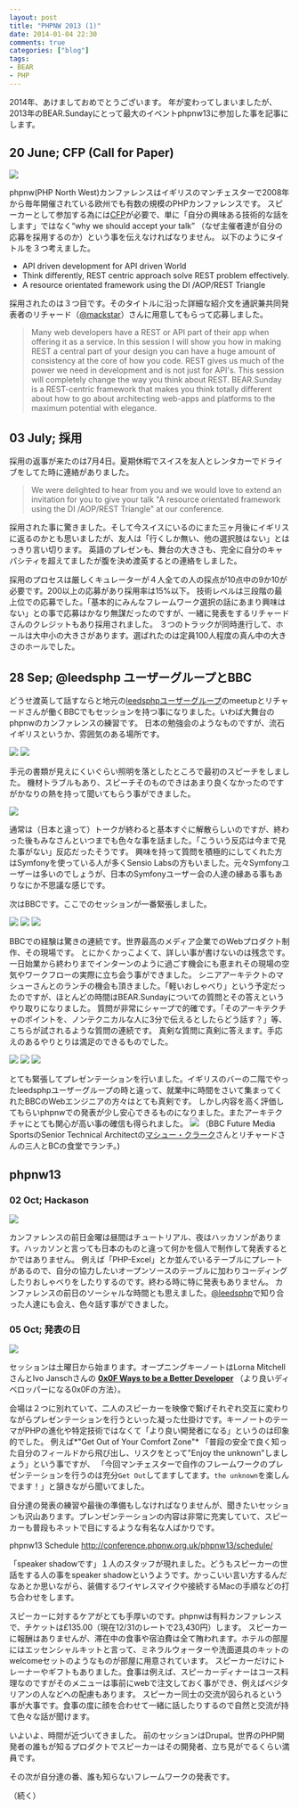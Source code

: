 ```yaml
---
layout: post
title: "PHPNW 2013 (1)"
date: 2014-01-04 22:30
comments: true
categories: ["blog"]
tags:
- BEAR
- PHP
---
```


2014年、あけましておめでとうございます。
年が変わってしまいましたが、2013年のBEAR.Sundayにとって最大のイベントphpnw13に参加した事を記事にします。

## 20 June; CFP (Call for Paper)

<img src="/images/blog/phpnw13.30.jpg">

phpnw(PHP North West)カンファレンスはイギリスのマンチェスターで2008年から毎年開催されている欧州でも有数の規模のPHPカンファレンスです。
スピーカーとして参加する為には[CFP](http://conference.phpnw.org.uk/phpnw13/call-papers/)が必要で、単に「自分の興味ある技術的な話をします」ではなく“why we should accept your talk” （なぜ主催者達が自分の応募を採用するのか）という事を伝えなければなりません。
以下のようにタイトルを３つ考えました。

 * API driven development for API driven World
 * Think differently, REST centric approach solve REST problem effectively.
 * A resource orientated framework using the DI /AOP/REST Triangle

採用されたのは３つ目です。そのタイトルに沿った詳細な紹介文を通訳兼共同発表者のリチャード（[@mackstar](https://twitter.com/mackstar)）さんに用意してもらって応募しました。

> Many web developers have a REST or API part of their app when offering it as a service. In this session I will show you how in making REST a central part of your design you can have a huge amount of consistency at the core of how you code. REST gives us much of the power we need in development and is not just for API's. This session will completely change the way you think about REST.
BEAR.Sunday is a REST-centric framework that makes you think totally different about how to go about architecting web-apps and platforms to the maximum potential with elegance.

## 03 July; 採用

採用の返事が来たのは7月4日。夏期休暇でスイスを友人とレンタカーでドライブをしてた時に連絡がありました。

> We were delighted to hear from you and we would love to extend an invitation for you to give your talk "A resource orientated framework using the DI /AOP/REST Triangle" at our conference.

採用された事に驚きました。そして今スイスにいるのにまた三ヶ月後にイギリスに返るのかとも思いましたが、友人は「行くしか無い、他の選択肢はない」とはっきり言い切ります。
英語のプレゼンも、舞台の大きさも、完全に自分のキャパシティを超えてましたが腹を決め渡英するとの連絡をしました。

採用のプロセスは厳しくキュレーターが４人全ての人の採点が10点中の9か10が必要です。200以上の応募があり採用率は15%以下。
技術レベルは三段階の最上位での応募でした。「基本的にみんなフレームワーク選択の話にあまり興味はない」との事で応募はかなり無謀だったのですが、一緒に発表をするリチャードさんのクレジットもあり採用されました。
３つのトラックが同時進行して、ホールは大中小の大きさがあります。選ばれたのは定員100人程度の真ん中の大きさのホールでした。

## 28 Sep; @leedsphp ユーザーグループとBBC

どうせ渡英して話すならと地元の[leedsphpユーザーグループ](http://leedsphp.org/)のmeetupとリチャードさんが働くBBCでもセッションを持つ事になりました。いわば大舞台のphpnwのカンファレンスの練習です。
日本の勉強会のようなものですが、流石イギリスというか、雰囲気のある場所です。

<img src="/images/blog/phpnw13.11.jpg">
<img src="/images/blog/phpnw13.10.jpg">

手元の書類が見えにくいぐらい照明を落としたところで最初のスピーチをしました。
機材トラブルもあり、スピーチそのものできはあまり良くなかったのですがかなりの熱を持って聞いてもらう事ができました。

<img src="/images/blog/phpnw13.08.jpg">

通常は（日本と違って）トークが終わると基本すぐに解散らしいのですが、終わった後もみなさんといつまでも色々な事を話ました。「こういう反応は今まで見た事がない」反応だったそうです。
興味を持って質問を積極的にしてくれた方はSymfonyを使っている人が多くSensio Labsの方もいました。元々Symfonyユーザーは多いのでしょうが、日本のSymfonyユーザー会の人達の縁ある事もありなにか不思議な感じです。

次はBBCです。ここでのセッションが一番緊張しました。

<img src="/images/blog/phpnw13.15.jpg">
<img src="/images/blog/phpnw13.07.jpg">
<img src="/images/blog/phpnw13.06.jpg">

BBCでの経験は驚きの連続です。世界最高のメディア企業でのWebプロダクト制作、その現場です。
とにかくかっこよくて、詳しい事が書けないのは残念です。一日始業から終わりまでインターンのように過ごす機会にも恵まれその現場の空気やワークフローの実際に立ち会う事ができました。
シニアアーキテクトのマシューさんとのランチの機会も頂きました。「軽いおしゃべり」という予定だったのですが、ほとんどの時間はBEAR.Sundayについての質問とその答えというやり取りになりました。
質問が非常にシャープで的確です。「そのアーキテクチャのポイントを、ノンテクニカルな人に3分で伝えるとしたらどう話す？」等、こちらが試されるような質問の連続です。
真剣な質問に真剣に答えます。手応えのあるやりとりは満足のできるものでした。

<img src="/images/blog/phpnw13.002.jpg">
<img src="/images/blog/phpnw13.16.jpg">
<img src="/images/blog/phpnw13.17.jpg">

とても緊張してプレゼンテーションを行いました。イギリスのバーの二階でやったleedsphpユーザーグループの時と違って、就業中に時間をさいて集まってくれたBBCのWebエンジニアの方々はとても真剣です。
しかし内容を高く評価してもらいphpnwでの発表が少し安心できるものになりました。またアーキテクチャにとても関心が高い事の確信も得られました。
<img src="/images/blog/phpnw13.001.jpg">
（BBC Future Media SportsのSenior Technical Architectの[マシュー・クラーク](http://www.bbc.co.uk/blogs/internet/authors/Matthew_Clark)さんとリチャードさんの三人とBCの食堂でランチ。)
## phpnw13

### 02 Oct; Hackason

<img src="/images/blog/phpnw13.19.jpg">

カンファレンスの前日金曜は昼間はチュートリアル、夜はハッカソンがあります。ハッカソンと言っても日本のものと違って何かを個人で制作して発表するとかではありません。
例えば「PHP-Excel」とか並んでいるテーブルにプレートがあるので、自分の協力したいオープンソースのテーブルに加わりコーディングしたりおしゃべりをしたりするのです。終わる時に特に発表もありません。
カンファレンスの前日のソーシャルな時間とも思えました。[@leedsphp](http://leedsphp.org/)で知り合った人達にも会え、色々話す事ができました。

### 05 Oct; 発表の日

<img src="/images/blog/phpnw13.31.jpg">

セッションは土曜日から始まります。オープニングキーノートはLorna MitchellさんとIvo Janschさんの **[0x0F Ways to be a Better Developer](http://conference.phpnw.org.uk/phpnw13/schedule/lorna-mitchell-ivo-jansch/)**
（より良いディベロッパーになる0x0Fの方法）。
<script async class="speakerdeck-embed" data-id="2a6e79d01160013121333e135808c36d" data-ratio="1.33333333333333" src="//speakerdeck.com/assets/embed.js"></script>

会場は２つに別れていて、二人のスピーカーを映像で繋げそれぞれ交互に変わりながらプレゼンテーションを行うといった凝った仕掛けです。キーノートのテーマがPHPの進化や特定技術ではなくて「より良い開発者になる」というのは印象的でした。
例えば*"Get Out of Your Comfort Zone"* 「普段の安全で良く知った自分のフィールドから飛び出し、リスクをとって"Enjoy the unknown"しましょう」という事ですが、
「今回マンチェスターで自作のフレームワークのプレゼンテーションを行うのは充分`Get Out`してますしてます。`the unknown`を楽しんでます！」と頷きながら聞いてました。

自分達の発表の練習や最後の準備もしなければなりませんが、聞きたいセッションも沢山あります。プレンゼンテーションの内容は非常に充実していて、スピーカーも普段もネットで目にするような有名な人ばかりです。

phpnw13  Schedule
<http://conference.phpnw.org.uk/phpnw13/schedule/>

「speaker shadowです」１人のスタッフが現れました。どうもスピーカーの世話をする人の事をspeaker shadowというようです。かっこいい言い方するんだなあとか思いながら、装備するワイヤレスマイクや接続するMacの手順などの打ち合わせをします。

スピーカーに対するケアがとても手厚いのです。phpnwは有料カンファレンスで、チケットは£135.00（現在12/31のレートで23,430円）します。
スピーカーに報酬はありませんが、滞在中の食事や宿泊費は全て賄われます。ホテルの部屋にはエッセンシャルキットと言って、ミネラルウォーターや洗面道具のキットのwelcomeセットのようなものが部屋に用意されています。
スピーカーだけにトレーナーやギフトもありました。食事は例えば、スピーカーディナーはコース料理なのですがそのメニューは事前にwebで注文しておく事ができ、例えばベジタリアンの人などへの配慮もあります。
スピーカー同士の交流が図られるという事が大事です。食事の度に顔を合わせて一緒に話したりするので自然と交流が持て色々な話が聞けます。


いよいよ、時間が近づいてきました。
前のセッションはDrupal。世界のPHP開発者の誰もが知るプロダクトでスピーカーはその開発者、立ち見がでるくらい満員です。

その次が自分達の番、誰も知らないフレームワークの発表です。

（続く）
